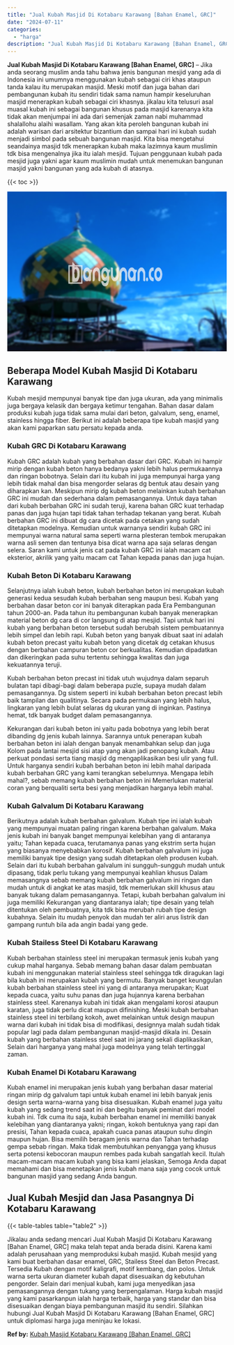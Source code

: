 ```yaml
---
title: "Jual Kubah Masjid Di Kotabaru Karawang [Bahan Enamel, GRC]"
date: "2024-07-11"
categories: 
  - "harga"
description: "Jual Kubah Masjid Di Kotabaru Karawang [Bahan Enamel, GRC]. Jikalau anda sedang mencari Jual Kubah Masjid Di Kotabaru Karawang [Bahan Enamel, GRC] maka tel..."
---
```


**Jual Kubah Masjid Di Kotabaru Karawang \[Bahan Enamel, GRC\]** – Jika anda seorang muslim anda tahu bahwa jenis bangunan mesjid yang ada di Indonesia ini umumnya menggunakan kubah sebagai ciri khas ataupun tanda kalau itu merupakan masjid. Meski motif dan juga bahan dari pembangunan kubah itu sendiri tidak sama namun hampir keseluruhan masjid menerapkan kubah sebagai ciri khasnya. jikalau kita telusuri asal muasal kubah ini sebagai bangunan khusus pada masjid karenanya kita tidak akan menjumpai ini ada dari semenjak zaman nabi muhammad shalallohu alaihi wasallam. Yang akan kita peroleh bangunan kubah ini adalah warisan dari arsitektur bizantium dan sampai hari ini kubah sudah menjadi simbol pada sebuah bangunan masjid. Kita bisa mengetahui seandainya masjid tdk menerapkan kubah maka lazimnya kaum muslimin tdk bisa mengenalnya jika itu ialah mesjid. Tujuan penggunaan kubah pada mesjid juga yakni agar kaum muslimin mudah untuk menemukan bangunan masjid yakni bangunan yang ada kubah di atasnya.

{{< toc >}}

![Jual Kubah Masjid Di Kotabaru Karawang [Bahan Enamel, GRC]](/images/jual-kubah-masjid-26.png)

## Beberapa Model Kubah Masjid Di Kotabaru Karawang

Kubah mesjid mempunyai banyak tipe dan juga ukuran, ada yang minimalis juga bergaya kelasik dan bergaya ketimur tengahan. Bahan dasar dalam produksi kubah juga tidak sama mulai dari beton, galvalum, seng, enamel, stainless hingga fiber. Berikut ini adalah beberapa tipe kubah masjid yang akan kami paparkan satu persatu kepada anda.

### Kubah GRC Di Kotabaru Karawang

Kubah GRC adalah kubah yang berbahan dasar dari GRC. Kubah ini hampir mirip dengan kubah beton hanya bedanya yakni lebih halus permukaannya dan ringan bobotnya. Selain dari itu kubah ini juga mempunyai harga yang lebih tidak mahal dan bisa mengorder selaras dg bentuk atau desain yang diharapkan kan. Meskipun mirip dg kubah beton melainkan kubah berbahan GRC ini mudah dan sederhana dalam pemasangannya. Untuk daya tahan dari kubah berbahan GRC ini sudah teruji, karena bahan GRC kuat terhadap panas dan juga hujan tapi tidak tahan terhadap tekanan yang berat. Kubah berbahan GRC ini dibuat dg cara dicetak pada cetakan yang sudah ditetapkan modelnya. Kemudian untuk warnanya sendiri kubah GRC ini mempunyai warna natural sama seperti warna plesteran tembok merupakan warna asli semen dan tentunya bisa dicat warna apa saja selaras dengan selera. Saran kami untuk jenis cat pada kubah GRC ini ialah macam cat eksterior, akrilik yang yaitu macam cat Tahan kepada panas dan juga hujan.

### Kubah Beton Di Kotabaru Karawang

Selanjutnya ialah kubah beton, kubah berbahan beton ini merupakan kubah generasi kedua sesudah kubah berbahan seng maupun besi. Kubah yang berbahan dasar beton cor ini banyak diterapkan pada Era Pembangunan tahun 2000-an. Pada tahun itu pembangunan kubah banyak menerapkan material beton dg cara di cor langsung di atap mesjid. Tapi untuk hari ini kubah yang berbahan beton tersebut sudah berubah sistem pembuatannya lebih simpel dan lebih rapi. Kubah beton yang banyak dibuat saat ini adalah kubah beton precast yaitu kubah beton yang dicetak dg cetakan khusus dengan berbahan campuran beton cor berkualitas. Kemudian dipadatkan dan dikeringkan pada suhu tertentu sehingga kwalitas dan juga kekuatannya teruji.

Kubah berbahan beton precast ini tidak utuh wujudnya dalam separuh bulatan tapi dibagi-bagi dalam beberapa puzle, supaya mudah dalam pemasangannya. Dg sistem seperti ini kubah berbahan beton precast lebih baik tampilan dan qualitinya. Secara pada permukaan yang lebih halus, lingkaran yang lebih bulat selaras dg ukuran yang di inginkan. Pastinya hemat, tdk banyak budget dalam pemasangannya.

Kekurangan dari kubah beton ini yaitu pada bobotnya yang lebih berat dibanding dg jenis kubah lainnya. Sarannya untuk penerapan kubah berbahan beton ini ialah dengan banyak menambahkan selup dan juga Kolom pada lantai mesjid sisi atap yang akan jadi penopang kubah. Atau perkuat pondasi serta tiang masjid dg mengaplikasikan besi ulir yang full. Untuk harganya sendiri kubah berbahan beton ini lebih mahal daripada kubah berbahan GRC yang kami terangkan sebelumnya. Mengapa lebih mahal?, sebab memang kubah berbahan beton ini Memerlukan material coran yang berqualiti serta besi yang menjadikan harganya lebih mahal.

### Kubah Galvalum Di Kotabaru Karawang

Berikutnya adalah kubah berbahan galvalum. Kubah tipe ini ialah kubah yang mempunyai muatan paling ringan karena berbahan galvalum. Maka jenis kubah ini banyak banget mempunyai kelebihan yang di antaranya yaitu; Tahan kepada cuaca, terutamanya panas yang ekstrim serta hujan yang biasanya menyebabkan korosif. Kubah berbahan galvalum ini juga memiliki banyak tipe design yang sudah ditetapkan oleh produsen kubah. Selain dari itu kubah berbahan galvalum ini sungguh-sungguh mudah untuk dipasang, tidak perlu tukang yang mempunyai keahlian khusus Dalam memasangnya sebab memang kubah berbahan galvalum ini ringan dan mudah untuk di angkat ke atas masjid, tdk memerlukan skill khusus atau banyak tukang dalam pemasangannya. Tetapi, kubah berbahan galvalum ini juga memiliki Kekurangan yang diantaranya ialah; tipe desain yang telah ditentukan oleh pembuatnya, kita tdk bisa merubah rubah tipe design kubahnya. Selain itu mudah penyok dan mudah ter aliri arus listrik dan gampang runtuh bila ada angin badai yang gede.

### Kubah Stailess Steel Di Kotabaru Karawang

Kubah berbahan stainless steel ini merupakan termasuk jenis kubah yang cukup mahal harganya. Sebab memang bahan dasar dalam pembuatan kubah ini menggunakan material stainless steel sehingga tdk diragukan lagi bila kubah ini merupakan kubah yang bermutu. Banyak banget keunggulan kubah berbahan stainless steel ini yang di antaranya merupakan; Kuat kepada cuaca, yaitu suhu panas dan juga hujannya karena berbahan stainless steel. Karenanya kubah ini tidak akan mengalami korosi ataupun karatan, juga tidak perlu dicat maupun difinishing. Meski kubah berbahan stainless steel ini terbilang kokoh, awet melainkan untuk design maupun warna dari kubah ini tidak bisa di modifikasi, designnya malah sudah tidak popular lagi pada dalam pembangunan masjid-masjid dikala ini. Desain kubah yang berbahan stainless steel saat ini jarang sekali diaplikasikan, Selain dari harganya yang mahal juga modelnya yang telah tertinggal zaman.

### Kubah Enamel Di Kotabaru Karawang

Kubah enamel ini merupakan jenis kubah yang berbahan dasar material ringan mirip dg galvalum tapi untuk kubah enamel ini lebih banyak jenis design serta warna-warna yang bisa disesuaikan. Kubah enamel juga yaitu kubah yang sedang trend saat ini dan begitu banyak peminat dari model kubah ini. Tdk cuma itu saja, kubah berbahan enamel ini memiliki banyak kelebihan yang diantaranya yakni; ringan, kokoh bentuknya yang rapi dan presisi, Tahan kepada cuaca, apakah cuaca panas ataupun suhu dingin maupun hujan. Bisa memilih beragam jenis warna dan Tahan terhadap gempa sebab ringan. Maka tidak membutuhkan penyangga yang khusus serta potensi kebocoran maupun rembes pada kubah sangatlah kecil. Itulah macam-macam macam kubah yang bisa kami jelaskan, Semoga Anda dapat memahami dan bisa menetapkan jenis kubah mana saja yang cocok untuk bangunan masjid yang sedang Anda bangun.

## Jual Kubah Mesjid dan Jasa Pasangnya Di Kotabaru Karawang

{{< table-tables table="table2" >}}

Jikalau anda sedang mencari Jual Kubah Masjid Di Kotabaru Karawang \[Bahan Enamel, GRC\] maka telah tepat anda berada disini. Karena kami adalah perusahaan yang memproduksi kubah masjid. Kubah mesjid yang kami buat berbahan dasar enamel, GRC, Stailess Steel dan Beton Precast. Tersedia Kubah dengan motif kaligrafi, motif kembang, dan polos. Untuk warna serta ukuran diameter kubah dapat disesuaikan dg kebutuhan pengorder. Selain dari menjual kubah, kami juga menyedikan jasa pemasangannya dengan tukang yang berpengalaman. Harga kubah masjid yang kami pasarkanpun ialah harga terbaik, harga yang standar dan bisa disesuaikan dengan biaya pembangunan masjid itu sendiri. Silahkan hubungi Jual Kubah Masjid Di Kotabaru Karawang \[Bahan Enamel, GRC\] untuk diplomasi harga juga meninjau ke lokasi.

**Ref by:** [Kubah Masjid Kotabaru Karawang [Bahan Enamel, GRC]](https://id.wikipedia.org/wiki/Kubah)
